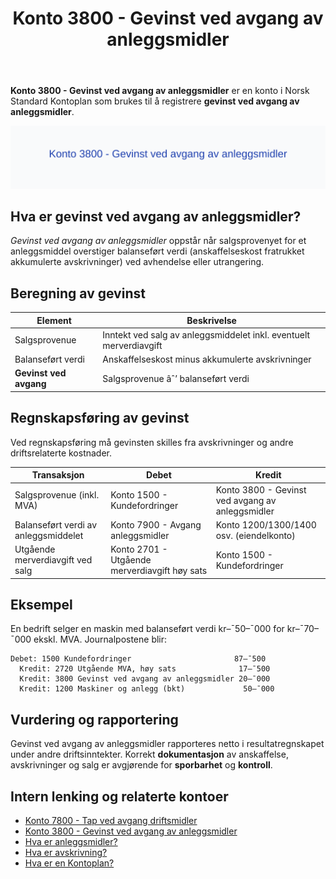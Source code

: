 ﻿---
title: "Konto 3800 - Gevinst ved avgang av anleggsmidler"
meta_title: "3800-gevinst-ved-avgang-av-anleggsmidler"
meta_description: '**Konto 3800 - Gevinst ved avgang av anleggsmidler** er en konto i Norsk Standard Kontoplan som brukes til å registrere **gevinst ved avgang av anleggsmidler**...'
slug: 3800-gevinst-ved-avgang-av-anleggsmidler
type: blog
layout: pages/single
---

**Konto 3800 - Gevinst ved avgang av anleggsmidler** er en konto i Norsk Standard Kontoplan som brukes til å registrere **gevinst ved avgang av anleggsmidler**.

![Illustrasjon av konto 3800 Gevinst ved avgang av anleggsmidler](3800-gevinst-ved-avgang-av-anleggsmidler-image.svg)

## Hva er gevinst ved avgang av anleggsmidler?

*Gevinst ved avgang av anleggsmidler* oppstår når salgsprovenyet for et anleggsmiddel overstiger balanseført verdi (anskaffelseskost fratrukket akkumulerte avskrivninger) ved avhendelse eller utrangering.

## Beregning av gevinst

| Element                    | Beskrivelse                                                        |
|----------------------------|--------------------------------------------------------------------|
| Salgsprovenue              | Inntekt ved salg av anleggsmiddelet inkl. eventuelt merverdiavgift |
| Balanseført verdi          | Anskaffelseskost minus akkumulerte avskrivninger                   |
| **Gevinst ved avgang**     | Salgsprovenue âˆ’ balanseført verdi                                  |

## Regnskapsføring av gevinst

Ved regnskapsføring må gevinsten skilles fra avskrivninger og andre driftsrelaterte kostnader.

| Transaksjon                                          | Debet                                  | Kredit                                               |
|------------------------------------------------------|----------------------------------------|------------------------------------------------------|
| Salgsprovenue (inkl. MVA)                            | Konto 1500 - Kundefordringer           | Konto 3800 - Gevinst ved avgang av anleggsmidler     |
| Balanseført verdi av anleggsmiddelet                 | Konto 7900 - Avgang anleggsmidler      | Konto 1200/1300/1400 osv. (eiendelkonto)              |
| Utgående merverdiavgift ved salg                     | Konto 2701 - Utgående merverdiavgift høy sats | Konto 1500 - Kundefordringer                   |

## Eksempel

En bedrift selger en maskin med balanseført verdi kr–¯50–¯000 for kr–¯70–¯000 ekskl. MVA. Journalpostene blir:

```plaintext
Debet: 1500 Kundefordringer                       87–¯500
  Kredit: 2720 Utgående MVA, høy sats              17–¯500
  Kredit: 3800 Gevinst ved avgang av anleggsmidler 20–¯000
  Kredit: 1200 Maskiner og anlegg (bkt)             50–¯000
```

## Vurdering og rapportering

Gevinst ved avgang av anleggsmidler rapporteres netto i resultatregnskapet under andre driftsinntekter. Korrekt **dokumentasjon** av anskaffelse, avskrivninger og salg er avgjørende for **sporbarhet** og **kontroll**.

## Intern lenking og relaterte kontoer

* [Konto 7800 - Tap ved avgang driftsmidler](/blogs/kontoplan/7800-tap-ved-avgang-driftsmidler "Konto 7800 - Tap ved avgang driftsmidler")
* [Konto 3800 - Gevinst ved avgang av anleggsmidler](/blogs/kontoplan/3800-gevinst-ved-avgang-av-anleggsmidler "Konto 3800 - Gevinst ved avgang av anleggsmidler")
* [Hva er anleggsmidler?](/blogs/regnskap/hva-er-anleggsmidler "Hva er Anleggsmidler? Komplett Guide til Anleggsmidler i Regnskap")
* [Hva er avskrivning?](/blogs/regnskap/hva-er-avskrivning "Hva er avskrivning? Guide til avskrivninger")
* [Hva er en Kontoplan?](/blogs/regnskap/hva-er-kontoplan "Hva er en Kontoplan? Komplett Guide til Kontoplaner i Norsk Regnskap")







